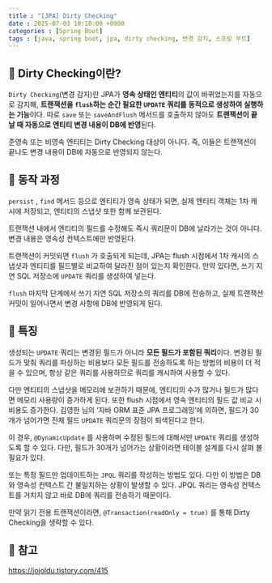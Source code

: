 ```yaml
---
title : "[JPA] Dirty Checking"
date : 2025-07-03 10:10:00 +0900
categories : [Spring Boot]
tags : [java, spring boot, jpa, dirty checking, 변경 감지, 스프링 부트]
---
```


## 📌 Dirty Checking이란?

`Dirty Checking`(변경 감지)란 JPA가 **영속 상태인 엔티티**의 값이 바뀌었는지를 자동으로 감지해, **트랜잭션을 `flush`하는 순간 필요한 `UPDATE` 쿼리를 동적으로 생성하여 실행하는 기능**이다. 따로 `save`  또는 `saveAndFlush` 메서드를 호출하지 않아도 **트랜잭션이 끝날 때 자동으로 엔티티 변경 내용이 DB에 반영**된다.

준영속 또는 비영속 엔티티는 Dirty Checking 대상이 아니다. 즉, 이들은 트랜잭션이 끝나도 변경 내용이 DB에 자동으로 반영되지 않는다.

## 📌 동작 과정

`persist` , `find` 메서드 등으로 엔티티가 영속 상태가 되면, 실제 엔티티 객체는 1차 캐시에 저장되고, 엔티티의 스냅샷 또한 함께 보관된다.

트랜잭션 내에서 엔티티의 필드를 수정해도 즉시 쿼리문이 DB에 날라가는 것이 아니다. 변경 내용은 영속성 컨텍스트에만 반영된다.

트랜잭션이 커밋되면 `flush` 가 호출되게 되는데, JPA는 flush 시점에서 1차 캐시의 스냅샷과 엔티티를 필드별로 비교하여 달라진 점이 있는지 확인한다. 만약 있다면, 쓰기 지연 SQL 저장소에 `UPDATE` 쿼리를 생성하여 넣는다.

`flush` 마지막 단계에서 쓰기 지연 SQL 저장소의 쿼리를 DB에 전송하고, 실제 트랜잭션 커밋이 일어나면서 변경 사항에 DB에 반영되게 된다.

## 📌 특징

생성되는 `UPDATE` 쿼리는 변경된 필드가 아니라 **모든 필드가 포함된 쿼리**이다. 변경된 필드가 맞춰 쿼리를 파싱하는 비용보다 모든 필드를 전송하도록 하는 방법의 비용이 더 적을 수 있으며, 항상 같은 쿼리를 사용하므로 쿼리를 캐시하여 사용할 수 있다.

다만 엔티티의 스냅샷을 메모리에 보관하기 때문에, 엔티티의 수가 많거나 필드가 많다면 메모리 사용량이 증가하게 된다. 또한 flush 시점에서 영속 엔티티의 필드 값 비교 시 비용도 증가한다. 김영한 님의 ‘자바 ORM 표준 JPA 프로그래밍’에 의하면, 필드가 30개가 넘어가면 전체 필드 `UPDATE` 쿼리문의 장점이 퇴색된다고 한다. 

이 경우, `@DynamicUpdate` 를 사용하며 수정된 필드에 대해서만 `UPDATE` 쿼리를 생성하도록 할 수 있다. 다만, 필드가 30개가 넘어가는 상황이라면 테이블 설계를 다시 살펴 볼 필요가 있다.

또는 특정 필드만 업데이트하는 `JPQL` 쿼리를 작성하는 방법도 있다. 다만 이 방법은 DB와 영속성 컨텍스트 간 불일치하는 상황이 발생할 수 있다. JPQL 쿼리는 영속성 컨텍스트를 거치지 않고 바로 DB에 쿼리를 전송하기 때문이다.

만약 읽기 전용 트랜잭션이라면, `@Transaction(readOnly = true)` 를 통해 Dirty Checking을 생략할 수 있다.

## 📌 참고

https://jojoldu.tistory.com/415